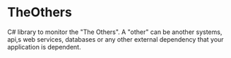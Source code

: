 TheOthers
=========

C# library to monitor the "The Others". A "other" can be another systems, api,s web services, databases or any other external dependency that your application is dependent.
